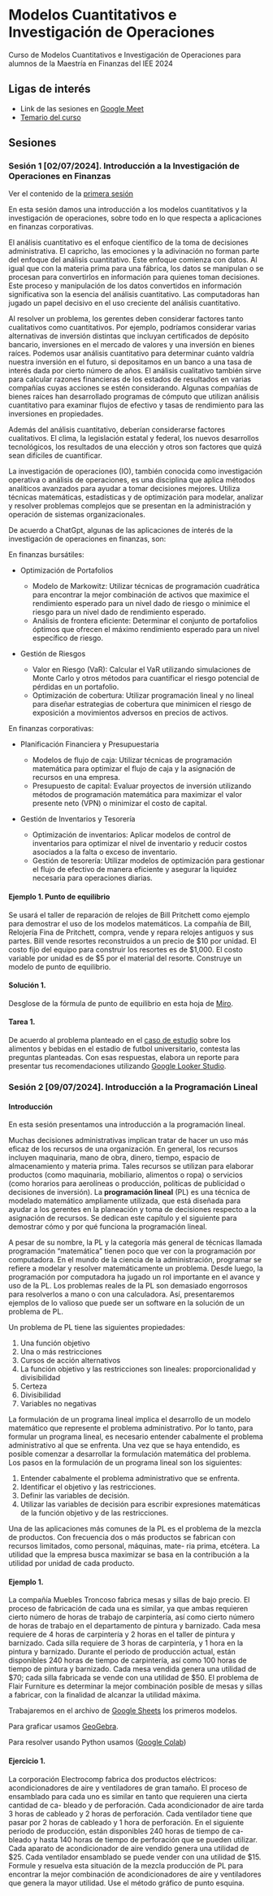 # Modelos Cuantitativos e Investigación de Operaciones
Curso de Modelos Cuantitativos e Investigación de Operaciones para alumnos de la Maestría en Finanzas del IEE 2024

## Ligas de interés
- Link de las sesiones en [Google Meet](https://meet.google.com/uyo-dtks-qta)
- [Temario del curso](https://drive.google.com/file/d/1xe8BHi05IHPSS84VSQ_zUyRYaNNox6GI/view?usp=drive_link)


## Sesiones
### Sesión 1 [02/07/2024]. Introducción a la Investigación de Operaciones en Finanzas

Ver el contenido de la [primera sesión](https://github.com/intelica-learning/iee-io/blob/f773b1bc6979d815bbc461f6ab5d7a4974306333/sesion1.md)

En esta sesión damos una introducción a los modelos cuantitativos y la investigación de operaciones, sobre todo en lo que respecta a aplicaciones en finanzas corporativas.

El análisis cuantitativo es el enfoque científico de la toma de decisiones administrativa. El capricho, las emociones y la adivinación no forman parte del enfoque del análisis cuantitativo. Este enfoque comienza con datos. Al igual que con la materia prima para una fábrica, los datos se manipulan o se procesan para convertirlos en información para quienes toman decisiones. Este proceso y manipulación de los datos convertidos en información significativa son la esencia del análisis cuantitativo. Las computadoras han jugado un papel decisivo en el uso creciente del análisis cuantitativo.		

Al resolver un problema, los gerentes deben considerar factores tanto cualitativos como cuantitativos. Por ejemplo, podríamos considerar varias alternativas de inversión distintas que incluyan certificados de depósito bancario, inversiones en el mercado de valores y una inversión en bienes raíces. Podemos usar análisis cuantitativo para determinar cuánto valdría nuestra inversión en el futuro, si depositamos en un banco a una tasa de interés dada por cierto número de años. El análisis cualitativo también sirve para calcular razones financieras de los estados de resultados en varias compañías cuyas acciones se estén considerando. Algunas compañías de bienes raíces han desarrollado programas de cómputo que utilizan análisis cuantitativo para examinar flujos de efectivo y tasas de rendimiento para las inversiones en propiedades.

Además del análisis cuantitativo, deberían considerarse factores cualitativos. El clima, la legislación estatal y federal, los nuevos desarrollos tecnológicos, los resultados de una elección y otros son factores que quizá sean difíciles de cuantificar. 

La investigación de operaciones (IO), también conocida como investigación operativa o análisis de operaciones, es una disciplina que aplica métodos analíticos avanzados para ayudar a tomar decisiones mejores. Utiliza técnicas matemáticas, estadísticas y de optimización para modelar, analizar y resolver problemas complejos que se presentan en la administración y operación de sistemas organizacionales.

De acuerdo a ChatGpt, algunas de las aplicaciones de interés de la investigación de operaciones en finanzas, son:

En finanzas bursátiles:

- Optimización de Portafolios
  - Modelo de Markowitz: Utilizar técnicas de programación cuadrática para encontrar la mejor combinación de activos que maximice el rendimiento esperado para un nivel dado de riesgo o minimice el riesgo para un nivel dado de rendimiento esperado.
  - Análisis de frontera eficiente: Determinar el conjunto de portafolios óptimos que ofrecen el máximo rendimiento esperado para un nivel específico de riesgo.
 
- Gestión de Riesgos
  - Valor en Riesgo (VaR): Calcular el VaR utilizando simulaciones de Monte Carlo y otros métodos para cuantificar el riesgo potencial de pérdidas en un portafolio.
  - Optimización de cobertura: Utilizar programación lineal y no lineal para diseñar estrategias de cobertura que minimicen el riesgo de exposición a movimientos adversos en precios de activos.

En finanzas corporativas:

- Planificación Financiera y Presupuestaria
  - Modelos de flujo de caja: Utilizar técnicas de programación matemática para optimizar el flujo de caja y la asignación de recursos en una empresa.
  - Presupuesto de capital: Evaluar proyectos de inversión utilizando métodos de programación matemática para maximizar el valor presente neto (VPN) o minimizar el costo de capital.

- Gestión de Inventarios y Tesorería
  - Optimización de inventarios: Aplicar modelos de control de inventarios para optimizar el nivel de inventario y reducir costos asociados a la falta o exceso de inventario.
  - Gestión de tesorería: Utilizar modelos de optimización para gestionar el flujo de efectivo de manera eficiente y asegurar la liquidez necesaria para operaciones diarias.

#### Ejemplo 1. Punto de equilibrio
Se usará el taller de reparación de relojes de Bill Pritchett como ejemplo para demostrar el uso de los modelos matemáticos. La compañía de Bill, Relojería Fina de Pritchett, compra, vende y repara relojes antiguos y sus partes. Bill vende resortes reconstruidos a un precio de $10 por unidad. El costo fijo del equipo para construir los resortes es de $1,000. El costo variable por unidad es de $5 por el material del resorte. Construye un modelo de punto de equilibrio.

#### Solución 1.
Desglose de la fórmula de punto de equilibrio en esta hoja de [Miro](https://miro.com/app/board/uXjVK2RSouM=/?share_link_id=255419322371).

#### Tarea 1. 
De acuerdo al problema planteado en el [caso de estudio](https://drive.google.com/file/d/1Eu70fLs6btTwRNv2CdLOAp0JvtlhQO4G/view?usp=sharing) sobre los alimentos y bebidas en el estadio de futbol universitario, contesta las preguntas planteadas. Con esas respuestas, elabora un reporte para presentar tus recomendaciones utilizando [Google Looker Studio](https://lookerstudio.google.com/).

### Sesión 2 [09/07/2024]. Introducción a la Programación Lineal

#### Introducción

En esta sesión presentamos una introducción a la programación lineal.

Muchas decisiones administrativas implican tratar de hacer un uso más eficaz de los recursos de una organización. En general, los recursos incluyen maquinaria, mano de obra, dinero, tiempo, espacio de almacenamiento y materia prima. Tales recursos se utilizan para elaborar productos (como maquinaria, mobiliario, alimentos o ropa) o servicios (como horarios para aerolíneas o producción, políticas de publicidad o decisiones de inversión). La **programación lineal** (PL) es una técnica de modelado matemático ampliamente utilizada, que está diseñada para ayudar a los gerentes en la planeación y toma de decisiones respecto a la asignación de recursos. Se dedican este capítulo y el siguiente para demostrar cómo y por qué funciona la programación lineal.

A pesar de su nombre, la PL y la categoría más general de técnicas llamada programación “matemática” tienen poco que ver con la programación por computadora. En el mundo de la ciencia de la administración, programar se refiere a modelar y resolver matemáticamente un problema. Desde luego, la programación por computadora ha jugado un rol importante en el avance y uso de la PL. Los problemas reales de la PL son demasiado engorrosos para resolverlos a mano o con una calculadora. Así, presentaremos ejemplos de lo valioso que puede ser un software en la solución de un problema de PL.

Un problema de PL tiene las siguientes propiedades:

1. Una función objetivo
2. Una o más restricciones
3. Cursos de acción alternativos
4. La función objetivo y las restricciones son lineales: proporcionalidad y divisibilidad
5. Certeza
6. Divisibilidad
7. Variables no negativas

La formulación de un programa lineal implica el desarrollo de un modelo matemático que represente el problema administrativo. Por lo tanto, para formular un programa lineal, es necesario entender cabalmente el problema administrativo al que se enfrenta. Una vez que se haya entendido, es posible comenzar a desarrollar la formulación matemática del problema. Los pasos en la formulación de un programa lineal son los siguientes:
1. Entender cabalmente el problema administrativo que se enfrenta.
2. Identificar el objetivo y las restricciones.
3. Definir las variables de decisión.
4. Utilizar las variables de decisión para escribir expresiones matemáticas de la función objetivo y de las restricciones.

Una de las aplicaciones más comunes de la PL es el problema de la mezcla de productos. Con
frecuencia dos o más productos se fabrican con recursos limitados, como personal, máquinas, mate- ria prima, etcétera. La utilidad que la empresa busca maximizar se basa en la contribución a la utilidad por unidad de cada producto.

#### Ejemplo 1.
La compañía Muebles Troncoso fabrica mesas y sillas de bajo precio. El proceso de fabricación de cada una es similar, ya que ambas requieren cierto número de horas de trabajo de carpintería, así como cierto número de horas de trabajo en el departamento de pintura y barnizado. Cada mesa requiere de 4 horas de carpintería y 2 horas en el taller de pintura y barnizado. Cada silla requiere de 3 horas de carpintería, y 1 hora en la pintura y barnizado. Durante el periodo de producción actual, están disponibles 240 horas de tiempo de carpintería, así como 100 horas de tiempo de pintura y barnizado. Cada mesa vendida genera una utilidad de $70; cada silla fabricada se vende con una utilidad de $50.
El problema de Flair Furniture es determinar la mejor combinación posible de mesas y sillas a fabricar, con la finalidad de alcanzar la utilidad máxima. 

Trabajaremos en el archivo de [Google Sheets](https://docs.google.com/spreadsheets/d/1fCO89NuAsVOjitelD0jaTXCqhn9fbdsF61Y46rj12oQ/edit?usp=sharing) los primeros modelos.

Para graficar usamos [GeoGebra](https://www.geogebra.org/classroom/msuxdfmr).

Para resolver usando Python usamos ([Google Colab](https://colab.research.google.com/drive/1oNDR4TsuWjz3ZwCf7wpvZ79RkCU2zMDc?usp=sharing))

#### Ejercicio 1.
La corporación Electrocomp fabrica dos productos eléctricos: acondicionadores de aire y ventiladores de gran tamaño. El proceso de ensamblado para cada uno es similar en tanto que requieren una cierta cantidad de ca- bleado y de perforación. Cada acondicionador de aire tarda 3 horas de cableado y 2 horas de perforación. Cada ventilador tiene que pasar por 2 horas de cableado y 1 hora de perforación. En el siguiente periodo de producción, están disponibles 240 horas de tiempo de ca- bleado y hasta 140 horas de tiempo de perforación que se pueden utilizar. Cada aparato de acondicionador de aire vendido genera una utilidad de $25. Cada ventilador ensamblado se puede vender con una utilidad de $15. Formule y resuelva esta situación de la mezcla producción de PL para encontrar la mejor combinación de acondicionadores de aire y ventiladores que genera la mayor utilidad. Use el método gráfico de punto esquina.







